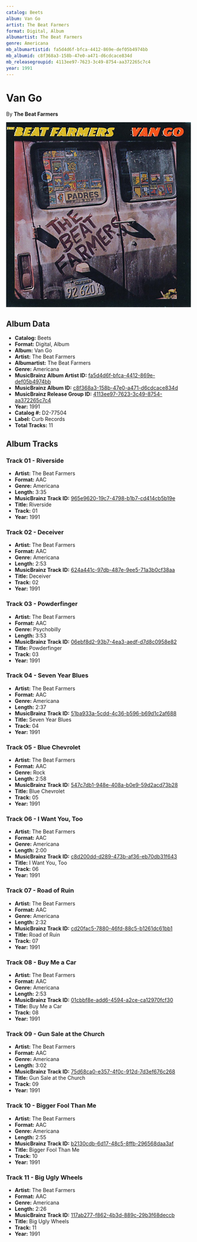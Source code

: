 ```yaml
---
catalog: Beets
album: Van Go
artist: The Beat Farmers
format: Digital, Album
albumartist: The Beat Farmers
genre: Americana
mb_albumartistid: fa5d4d6f-bfca-4412-869e-def05b4974bb
mb_albumid: c8f368a3-158b-47e0-a471-d6cdcace834d
mb_releasegroupid: 4113ee97-7623-3c49-8754-aa372265c7c4
year: 1991
---
```


# Van Go

By **The Beat Farmers**

![](../../assets/beetscovers/The_Beat_Farmers-Van_Go.jpg)

## Album Data

- **Catalog:** Beets
- **Format:** Digital, Album
- **Album:** Van Go
- **Artist:** The Beat Farmers
- **Albumartist:** The Beat Farmers
- **Genre:** Americana
- **MusicBrainz Album Artist ID:** [fa5d4d6f-bfca-4412-869e-def05b4974bb](https://musicbrainz.org/artist/fa5d4d6f-bfca-4412-869e-def05b4974bb)
- **MusicBrainz Album ID:** [c8f368a3-158b-47e0-a471-d6cdcace834d](https://musicbrainz.org/release/c8f368a3-158b-47e0-a471-d6cdcace834d)
- **MusicBrainz Release Group ID:** [4113ee97-7623-3c49-8754-aa372265c7c4](https://musicbrainz.org/release-group/4113ee97-7623-3c49-8754-aa372265c7c4)
- **Year:** 1991
- **Catalog #:** D2-77504
- **Label:** Curb Records
- **Total Tracks:** 11

## Album Tracks

### Track 01 - Riverside

- **Artist:** The Beat Farmers
- **Format:** AAC
- **Genre:** Americana
- **Length:** 3:35
- **MusicBrainz Track ID:** [965e9620-19c7-4798-b1b7-cd414cb5b19e](https://musicbrainz.org/recording/965e9620-19c7-4798-b1b7-cd414cb5b19e)
- **Title:** Riverside
- **Track:** 01
- **Year:** 1991

### Track 02 - Deceiver

- **Artist:** The Beat Farmers
- **Format:** AAC
- **Genre:** Americana
- **Length:** 2:53
- **MusicBrainz Track ID:** [624a441c-97db-487e-9ee5-71a3b0cf38aa](https://musicbrainz.org/recording/624a441c-97db-487e-9ee5-71a3b0cf38aa)
- **Title:** Deceiver
- **Track:** 02
- **Year:** 1991

### Track 03 - Powderfinger

- **Artist:** The Beat Farmers
- **Format:** AAC
- **Genre:** Psychobilly
- **Length:** 3:53
- **MusicBrainz Track ID:** [06ebf8d2-93b7-4ea3-aedf-d7d8c0958e82](https://musicbrainz.org/recording/06ebf8d2-93b7-4ea3-aedf-d7d8c0958e82)
- **Title:** Powderfinger
- **Track:** 03
- **Year:** 1991

### Track 04 - Seven Year Blues

- **Artist:** The Beat Farmers
- **Format:** AAC
- **Genre:** Americana
- **Length:** 2:37
- **MusicBrainz Track ID:** [51ba933a-5cdd-4c36-b596-b69d1c2af688](https://musicbrainz.org/recording/51ba933a-5cdd-4c36-b596-b69d1c2af688)
- **Title:** Seven Year Blues
- **Track:** 04
- **Year:** 1991

### Track 05 - Blue Chevrolet

- **Artist:** The Beat Farmers
- **Format:** AAC
- **Genre:** Rock
- **Length:** 2:58
- **MusicBrainz Track ID:** [547c7db1-948e-408a-b0e9-59d2acd73b28](https://musicbrainz.org/recording/547c7db1-948e-408a-b0e9-59d2acd73b28)
- **Title:** Blue Chevrolet
- **Track:** 05
- **Year:** 1991

### Track 06 - I Want You, Too

- **Artist:** The Beat Farmers
- **Format:** AAC
- **Genre:** Americana
- **Length:** 2:00
- **MusicBrainz Track ID:** [c8d200dd-d289-473b-af36-eb70db31f643](https://musicbrainz.org/recording/c8d200dd-d289-473b-af36-eb70db31f643)
- **Title:** I Want You, Too
- **Track:** 06
- **Year:** 1991

### Track 07 - Road of Ruin

- **Artist:** The Beat Farmers
- **Format:** AAC
- **Genre:** Americana
- **Length:** 2:32
- **MusicBrainz Track ID:** [cd20fac5-7880-46fd-88c5-b1261dc61bb1](https://musicbrainz.org/recording/cd20fac5-7880-46fd-88c5-b1261dc61bb1)
- **Title:** Road of Ruin
- **Track:** 07
- **Year:** 1991

### Track 08 - Buy Me a Car

- **Artist:** The Beat Farmers
- **Format:** AAC
- **Genre:** Americana
- **Length:** 2:53
- **MusicBrainz Track ID:** [01cbbf8e-add6-4594-a2ce-ca12970fcf30](https://musicbrainz.org/recording/01cbbf8e-add6-4594-a2ce-ca12970fcf30)
- **Title:** Buy Me a Car
- **Track:** 08
- **Year:** 1991

### Track 09 - Gun Sale at the Church

- **Artist:** The Beat Farmers
- **Format:** AAC
- **Genre:** Americana
- **Length:** 3:02
- **MusicBrainz Track ID:** [75d68ca0-e357-4f0c-912d-7d3ef676c268](https://musicbrainz.org/recording/75d68ca0-e357-4f0c-912d-7d3ef676c268)
- **Title:** Gun Sale at the Church
- **Track:** 09
- **Year:** 1991

### Track 10 - Bigger Fool Than Me

- **Artist:** The Beat Farmers
- **Format:** AAC
- **Genre:** Americana
- **Length:** 2:55
- **MusicBrainz Track ID:** [b2130cdb-6d17-48c5-8ffb-296568daa3af](https://musicbrainz.org/recording/b2130cdb-6d17-48c5-8ffb-296568daa3af)
- **Title:** Bigger Fool Than Me
- **Track:** 10
- **Year:** 1991

### Track 11 - Big Ugly Wheels

- **Artist:** The Beat Farmers
- **Format:** AAC
- **Genre:** Americana
- **Length:** 2:26
- **MusicBrainz Track ID:** [117ab277-f862-4b3d-889c-29b3f68deccb](https://musicbrainz.org/recording/117ab277-f862-4b3d-889c-29b3f68deccb)
- **Title:** Big Ugly Wheels
- **Track:** 11
- **Year:** 1991

